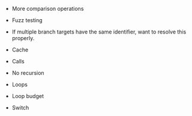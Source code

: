 - More comparison operations

- Fuzz testing

- If multiple branch targets have the same identifier, want to resolve this
  properly.

- Cache

- Calls

- No recursion

- Loops

- Loop budget

- Switch
